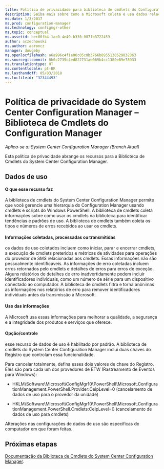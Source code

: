 ```yaml
---
title: Política de privacidade para biblioteca de cmdlets do Configuration Manager
description: Saiba mais sobre como a Microsoft coleta e usa dados relacionados à biblioteca de cmdlets do System Center Configuration Manager.
ms.date: 1/3/2017
ms.prod: configuration-manager
ms.technology: configmgr-other
ms.topic: conceptual
ms.assetid: bec00fb4-1ac0-4e49-b330-0871b3722459
author: aczechowski
ms.author: aaroncz
manager: dougeby
ms.openlocfilehash: a6a996c4f1e00c05c0b3766b8955130529832063
ms.sourcegitcommit: 0b0c2735c4ed822731ae069b4cc1380e89e78933
ms.translationtype: HT
ms.contentlocale: pt-BR
ms.lasthandoff: 05/03/2018
ms.locfileid: "32344493"
---
```

# <a name="system-center-configuration-manager-privacy-statement---configuration-manager-cmdlet-library"></a>Política de privacidade do System Center Configuration Manager – Biblioteca de Cmdlets do Configuration Manager

*Aplica-se a: System Center Configuration Manager (Branch Atual)*

Esta política de privacidade abrange os recursos para a Biblioteca de Cmdlets do System Center Configuration Manager.  

## <a name="usage-data"></a>Dados de uso  

#### <a name="what-this-feature-does"></a>O que esse recurso faz   

A biblioteca de cmdlets do System Center Configuration Manager permite que você gerencie uma hierarquia do Configuration Manager usando cmdlets e scripts do Windows PowerShell. A biblioteca de cmdlets coleta informações sobre como usar os cmdlets na biblioteca para identificar tendências e padrões de uso. A biblioteca de cmdlets também coleta os tipos e números de erros recebidos ao usar os cmdlets.  

#### <a name="information-collected-processed-or-transmitted"></a>Informações coletadas, processadas ou transmitidas
   
os dados de uso coletados incluem como iniciar, parar e encerrar cmdlets, a execução de cmdlets preteridos e métricas de atividades para operações do provedor de SMS relacionadas aos cmdlets. Essas informações não são pessoalmente identificáveis. As informações de erro coletadas incluem erros retornados pelo cmdlets e detalhes de erros para erros de exceção. Alguns relatórios de detalhes de erro inadvertidamente podem incluir identificadores individuais, como um número de série para um dispositivo conectado ao computador. A biblioteca de cmdlets filtra e torna anônimas as informações nos relatórios de erro para remover identificadores individuais antes da transmissão à Microsoft.  

#### <a name="use-of-information"></a>Uso das informações
   
A Microsoft usa essas informações para melhorar a qualidade, a segurança e a integridade dos produtos e serviços que oferece.  

#### <a name="choicecontrol"></a>Opção/controle   

esse recurso de dados de uso é habilitado por padrão. A biblioteca de cmdlets do System Center Configuration Manager inclui duas chaves do Registro que controlam essa funcionalidade.  

 Para cancelar totalmente, defina esses dois valores de chave do Registro. Eles são para cada um dos provedores de ETW (Rastreamento de Eventos para Windows):  

-   HKLM\Software\Microsoft\ConfigMgr10\PowerShell\Microsoft.ConfigurationManagement.PowerShell.Provider:CeipLevel=0 (cancelamento de dados de uso para o provedor da unidade)  

-   HKLM\Software\Microsoft\ConfigMgr10\PowerShell\Microsoft.ConfigurationManagement.PowerShell.Cmdlets:CeipLevel=0 (cancelamento de dados de uso para cmdlets)  

 Alterações nas configurações de dados de uso são específicas do computador em que foram feitas.  


## <a name="next-steps"></a>Próximas etapas

[Documentação da Biblioteca de Cmdlets do System Center Configuration Manager](https://docs.microsoft.com/powershell/sccm/configurationmanager/).   

